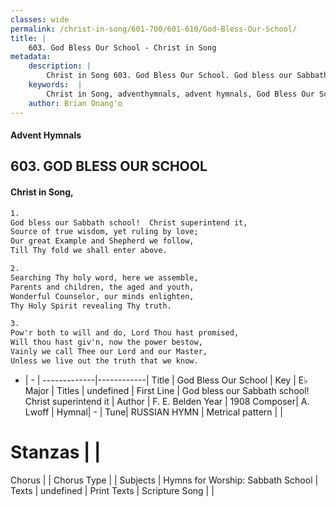 ```yaml
---
classes: wide
permalink: /christ-in-song/601-700/601-610/God-Bless-Our-School/
title: |
    603. God Bless Our School - Christ in Song
metadata:
    description: |
        Christ in Song 603. God Bless Our School. God bless our Sabbath school!  Christ superintend it, Source of true wisdom, yet ruling by love; Our great Example and Shepherd we follow, Till Thy fold we shall enter above.
    keywords:  |
        Christ in Song, adventhymnals, advent hymnals, God Bless Our School, God bless our Sabbath school!  Christ superintend it. 
    author: Brian Onang'o
---
```


#### Advent Hymnals
## 603. GOD BLESS OUR SCHOOL
####  Christ in Song,

```txt
1.
God bless our Sabbath school!  Christ superintend it,
Source of true wisdom, yet ruling by love;
Our great Example and Shepherd we follow,
Till Thy fold we shall enter above.

2.
Searching Thy holy word, here we assemble,
Parents and children, the aged and youth,
Wonderful Counselor, our minds enlighten,
Thy Holy Spirit revealing Thy truth.

3.
Pow'r both to will and do, Lord Thou hast promised,
Will thou hast giv'n, now the power bestow,
Vainly we call Thee our Lord and our Master,
Unless we live out the truth that we know.

```

- |   -  |
-------------|------------|
Title | God Bless Our School |
Key | E♭ Major |
Titles | undefined |
First Line | God bless our Sabbath school!  Christ superintend it |
Author | F. E. Belden
Year | 1908
Composer| A. Lwoff |
Hymnal|  - |
Tune| RUSSIAN HYMN |
Metrical pattern | |
# Stanzas |  |
Chorus |  |
Chorus Type |  |
Subjects | Hymns for Worship: Sabbath School |
Texts | undefined |
Print Texts | 
Scripture Song |  |
    
